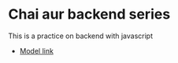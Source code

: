 # Chai aur backend series

This is a practice on backend with javascript
- [Model link](https://app.eraser.io/workspace/YtPqZ1VogxGy1jzIDkzj?origin=share)